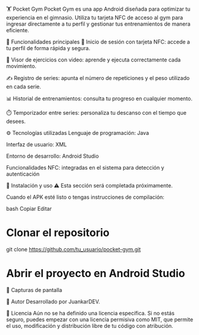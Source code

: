 🏋️ Pocket Gym
Pocket Gym es una app Android diseñada para optimizar tu experiencia en el gimnasio. Utiliza tu tarjeta NFC de acceso al gym para ingresar directamente a tu perfil y gestionar tus entrenamientos de manera eficiente.

📱 Funcionalidades principales
🔐 Inicio de sesión con tarjeta NFC: accede a tu perfil de forma rápida y segura.

🎥 Visor de ejercicios con video: aprende y ejecuta correctamente cada movimiento.

✍️ Registro de series: apunta el número de repeticiones y el peso utilizado en cada serie.

📊 Historial de entrenamientos: consulta tu progreso en cualquier momento.

⏱️ Temporizador entre series: personaliza tu descanso con el tiempo que desees.

⚙️ Tecnologías utilizadas
Lenguaje de programación: Java

Interfaz de usuario: XML

Entorno de desarrollo: Android Studio

Funcionalidades NFC: integradas en el sistema para detección y autenticación

🚀 Instalación y uso
⚠️ Esta sección será completada próximamente.

Cuando el APK esté listo o tengas instrucciones de compilación:

bash
Copiar
Editar
# Clonar el repositorio
git clone https://github.com/tu_usuario/pocket-gym.git

# Abrir el proyecto en Android Studio
📸 Capturas de pantalla

👤 Autor
Desarrollado por JuankarDEV.

📄 Licencia
Aún no se ha definido una licencia específica. Si no estás seguro, puedes empezar con una licencia permisiva como MIT, que permite el uso, modificación y distribución libre de tu código con atribución.
